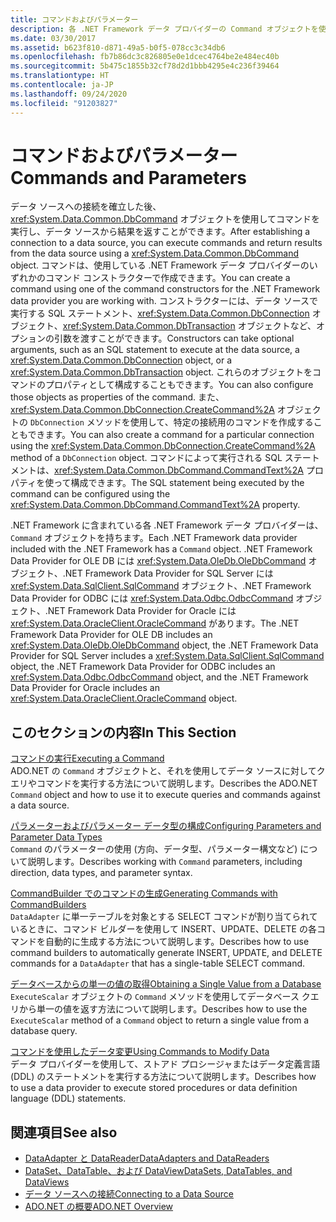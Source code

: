 ```yaml
---
title: コマンドおよびパラメーター
description: 各 .NET Framework データ プロバイダーの Command オブジェクトを使用してコマンドを実行し、データ ソースからの結果を返す方法について説明します。
ms.date: 03/30/2017
ms.assetid: b623f810-d871-49a5-b0f5-078cc3c34db6
ms.openlocfilehash: fb7b86dc3c826805e0e1dcec4764be2e484ec40b
ms.sourcegitcommit: 5b475c1855b32cf78d2d1bbb4295e4c236f39464
ms.translationtype: HT
ms.contentlocale: ja-JP
ms.lasthandoff: 09/24/2020
ms.locfileid: "91203827"
---
```

# <a name="commands-and-parameters"></a><span data-ttu-id="57f16-103">コマンドおよびパラメーター</span><span class="sxs-lookup"><span data-stu-id="57f16-103">Commands and Parameters</span></span>

<span data-ttu-id="57f16-104">データ ソースへの接続を確立した後、<xref:System.Data.Common.DbCommand> オブジェクトを使用してコマンドを実行し、データ ソースから結果を返すことができます。</span><span class="sxs-lookup"><span data-stu-id="57f16-104">After establishing a connection to a data source, you can execute commands and return results from the data source using a <xref:System.Data.Common.DbCommand> object.</span></span> <span data-ttu-id="57f16-105">コマンドは、使用している .NET Framework データ プロバイダーのいずれかのコマンド コンストラクターで作成できます。</span><span class="sxs-lookup"><span data-stu-id="57f16-105">You can create a command using one of the command constructors for the .NET Framework data provider you are working with.</span></span> <span data-ttu-id="57f16-106">コンストラクターには、データ ソースで実行する SQL ステートメント、<xref:System.Data.Common.DbConnection> オブジェクト、<xref:System.Data.Common.DbTransaction> オブジェクトなど、オプションの引数を渡すことができます。</span><span class="sxs-lookup"><span data-stu-id="57f16-106">Constructors can take optional arguments, such as an SQL statement to execute at the data source, a <xref:System.Data.Common.DbConnection> object, or a <xref:System.Data.Common.DbTransaction> object.</span></span> <span data-ttu-id="57f16-107">これらのオブジェクトをコマンドのプロパティとして構成することもできます。</span><span class="sxs-lookup"><span data-stu-id="57f16-107">You can also configure those objects as properties of the command.</span></span> <span data-ttu-id="57f16-108">また、<xref:System.Data.Common.DbConnection.CreateCommand%2A> オブジェクトの `DbConnection` メソッドを使用して、特定の接続用のコマンドを作成することもできます。</span><span class="sxs-lookup"><span data-stu-id="57f16-108">You can also create a command for a particular connection using the <xref:System.Data.Common.DbConnection.CreateCommand%2A> method of a `DbConnection` object.</span></span> <span data-ttu-id="57f16-109">コマンドによって実行される SQL ステートメントは、<xref:System.Data.Common.DbCommand.CommandText%2A> プロパティを使って構成できます。</span><span class="sxs-lookup"><span data-stu-id="57f16-109">The SQL statement being executed by the command can be configured using the <xref:System.Data.Common.DbCommand.CommandText%2A> property.</span></span>  
  
 <span data-ttu-id="57f16-110">.NET Framework に含まれている各 .NET Framework データ プロバイダーは、`Command` オブジェクトを持ちます。</span><span class="sxs-lookup"><span data-stu-id="57f16-110">Each .NET Framework data provider included with the .NET Framework has a `Command` object.</span></span> <span data-ttu-id="57f16-111">.NET Framework Data Provider for OLE DB には <xref:System.Data.OleDb.OleDbCommand> オブジェクト、.NET Framework Data Provider for SQL Server には <xref:System.Data.SqlClient.SqlCommand> オブジェクト、.NET Framework Data Provider for ODBC には <xref:System.Data.Odbc.OdbcCommand> オブジェクト、.NET Framework Data Provider for Oracle には <xref:System.Data.OracleClient.OracleCommand> があります。</span><span class="sxs-lookup"><span data-stu-id="57f16-111">The .NET Framework Data Provider for OLE DB includes an <xref:System.Data.OleDb.OleDbCommand> object, the .NET Framework Data Provider for SQL Server includes a <xref:System.Data.SqlClient.SqlCommand> object, the .NET Framework Data Provider for ODBC includes an <xref:System.Data.Odbc.OdbcCommand> object, and the .NET Framework Data Provider for Oracle includes an <xref:System.Data.OracleClient.OracleCommand> object.</span></span>  
  
## <a name="in-this-section"></a><span data-ttu-id="57f16-112">このセクションの内容</span><span class="sxs-lookup"><span data-stu-id="57f16-112">In This Section</span></span>  

 [<span data-ttu-id="57f16-113">コマンドの実行</span><span class="sxs-lookup"><span data-stu-id="57f16-113">Executing a Command</span></span>](executing-a-command.md)  
 <span data-ttu-id="57f16-114">ADO.NET の `Command` オブジェクトと、それを使用してデータ ソースに対してクエリやコマンドを実行する方法について説明します。</span><span class="sxs-lookup"><span data-stu-id="57f16-114">Describes the ADO.NET `Command` object and how to use it to execute queries and commands against a data source.</span></span>  
  
 [<span data-ttu-id="57f16-115">パラメーターおよびパラメーター データ型の構成</span><span class="sxs-lookup"><span data-stu-id="57f16-115">Configuring Parameters and Parameter Data Types</span></span>](configuring-parameters-and-parameter-data-types.md)  
 <span data-ttu-id="57f16-116">`Command` のパラメーターの使用 (方向、データ型、パラメーター構文など) について説明します。</span><span class="sxs-lookup"><span data-stu-id="57f16-116">Describes working with `Command` parameters, including direction, data types, and parameter syntax.</span></span>  
  
 [<span data-ttu-id="57f16-117">CommandBuilder でのコマンドの生成</span><span class="sxs-lookup"><span data-stu-id="57f16-117">Generating Commands with CommandBuilders</span></span>](generating-commands-with-commandbuilders.md)  
 <span data-ttu-id="57f16-118">`DataAdapter` に単一テーブルを対象とする SELECT コマンドが割り当てられているときに、コマンド ビルダーを使用して INSERT、UPDATE、DELETE の各コマンドを自動的に生成する方法について説明します。</span><span class="sxs-lookup"><span data-stu-id="57f16-118">Describes how to use command builders to automatically generate INSERT, UPDATE, and DELETE commands for a `DataAdapter` that has a single-table SELECT command.</span></span>  
  
 [<span data-ttu-id="57f16-119">データベースからの単一の値の取得</span><span class="sxs-lookup"><span data-stu-id="57f16-119">Obtaining a Single Value from a Database</span></span>](obtaining-a-single-value-from-a-database.md)  
 <span data-ttu-id="57f16-120">`ExecuteScalar` オブジェクトの `Command` メソッドを使用してデータベース クエリから単一の値を返す方法について説明します。</span><span class="sxs-lookup"><span data-stu-id="57f16-120">Describes how to use the `ExecuteScalar` method of a `Command` object to return a single value from a database query.</span></span>  
  
 [<span data-ttu-id="57f16-121">コマンドを使用したデータ変更</span><span class="sxs-lookup"><span data-stu-id="57f16-121">Using Commands to Modify Data</span></span>](using-commands-to-modify-data.md)  
 <span data-ttu-id="57f16-122">データ プロバイダーを使用して、ストアド プロシージャまたはデータ定義言語 (DDL) のステートメントを実行する方法について説明します。</span><span class="sxs-lookup"><span data-stu-id="57f16-122">Describes how to use a data provider to execute stored procedures or data definition language (DDL) statements.</span></span>  
  
## <a name="see-also"></a><span data-ttu-id="57f16-123">関連項目</span><span class="sxs-lookup"><span data-stu-id="57f16-123">See also</span></span>

- [<span data-ttu-id="57f16-124">DataAdapter と DataReader</span><span class="sxs-lookup"><span data-stu-id="57f16-124">DataAdapters and DataReaders</span></span>](dataadapters-and-datareaders.md)
- [<span data-ttu-id="57f16-125">DataSet、DataTable、および DataView</span><span class="sxs-lookup"><span data-stu-id="57f16-125">DataSets, DataTables, and DataViews</span></span>](./dataset-datatable-dataview/index.md)
- [<span data-ttu-id="57f16-126">データ ソースへの接続</span><span class="sxs-lookup"><span data-stu-id="57f16-126">Connecting to a Data Source</span></span>](connecting-to-a-data-source.md)
- [<span data-ttu-id="57f16-127">ADO.NET の概要</span><span class="sxs-lookup"><span data-stu-id="57f16-127">ADO.NET Overview</span></span>](ado-net-overview.md)
